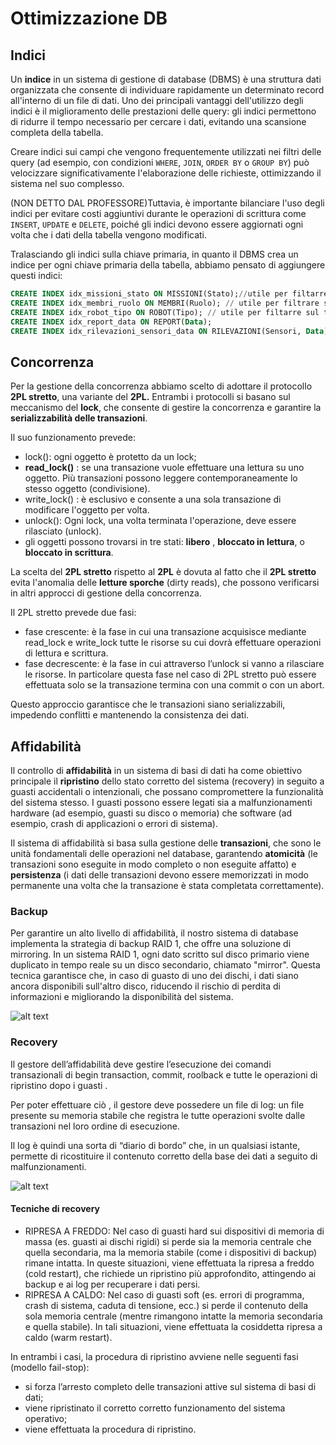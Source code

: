 
# Ottimizzazione DB

## Indici

Un **indice** in un sistema di gestione di database (DBMS) è una struttura dati organizzata che consente di individuare rapidamente un determinato record all'interno di un file di dati. Uno dei principali vantaggi dell'utilizzo degli indici è il miglioramento delle prestazioni delle query: gli indici permettono di ridurre il tempo necessario per cercare i dati, evitando una scansione completa della tabella.

Creare indici sui campi che vengono frequentemente utilizzati nei filtri delle query (ad esempio, con condizioni `WHERE`, `JOIN`, `ORDER BY` o `GROUP BY`) può velocizzare significativamente l'elaborazione delle richieste, ottimizzando il sistema nel suo complesso. 

(NON DETTO DAL PROFESSORE)Tuttavia, è importante bilanciare l'uso degli indici per evitare costi aggiuntivi durante le operazioni di scrittura come `INSERT`, `UPDATE` e `DELETE`, poiché gli indici devono essere aggiornati ogni volta che i dati della tabella vengono modificati.

Tralasciando gli indici sulla chiave primaria, in quanto il DBMS crea un indice per ogni chiave primaria della tabella, abbiamo pensato di aggiungere questi indici:

```sql
CREATE INDEX idx_missioni_stato ON MISSIONI(Stato);//utile per filtarre missioni sullo stato
CREATE INDEX idx_membri_ruolo ON MEMBRI(Ruolo); // utile per filtrare sul ruolo dei membri
CREATE INDEX idx_robot_tipo ON ROBOT(Tipo); // utile per filtarre sul tipo di robot
CREATE INDEX idx_report_data ON REPORT(Data);
CREATE INDEX idx_rilevazioni_sensori_data ON RILEVAZIONI(Sensori, Data);
```

## Concorrenza

Per la gestione della concorrenza abbiamo scelto di adottare il protocollo **2PL stretto**, una variante del **2PL.** Entrambi i protocolli si basano sul meccanismo del **lock**, che consente di gestire la concorrenza e garantire la **serializzabilità delle transazioni**.

Il suo funzionamento prevede:

- lock(): ogni oggetto è protetto da un lock;
- **read_lock()** : se una transazione vuole effettuare una lettura su uno oggetto. Più transazioni possono leggere contemporaneamente lo stesso oggetto (condivisione).
- write_lock() : è esclusivo e consente a una sola transazione di modificare l'oggetto per volta.
- unlock(): Ogni lock, una volta terminata l'operazione, deve essere rilasciato (unlock).
- gli oggetti possono trovarsi in tre stati: **libero** , **bloccato in lettura**, o **bloccato in scrittura**.

La scelta del **2PL stretto** rispetto al **2PL** è dovuta al fatto che il **2PL stretto** evita l'anomalia delle **letture sporche** (dirty reads), che possono verificarsi in altri approcci di gestione della concorrenza.

Il 2PL stretto prevede due fasi:

- fase crescente: è la fase in cui una transazione acquisisce mediante read_lock e write_lock tutte le risorse su cui dovrà effettuare operazioni di lettura e scrittura.
- fase decrescente: è la fase in cui attraverso l’unlock si vanno a rilasciare le risorse. In particolare questa fase nel caso di 2PL stretto può essere effettuata solo se la transazione termina con una commit o con un abort.

Questo approccio garantisce che le transazioni siano serializzabili, impedendo conflitti e mantenendo la consistenza dei dati.

## Affidabilità

Il controllo di **affidabilità** in un sistema di basi di dati ha come obiettivo principale il **ripristino** dello stato corretto del sistema (recovery) in seguito a guasti accidentali o intenzionali, che possano compromettere la funzionalità del sistema stesso. I guasti possono essere legati sia a malfunzionamenti hardware (ad esempio, guasti su disco o memoria) che software (ad esempio, crash di applicazioni o errori di sistema).

Il sistema di affidabilità si basa sulla gestione delle **transazioni**, che sono le unità fondamentali delle operazioni nel database, garantendo **atomicità** (le transazioni sono eseguite in modo completo o non eseguite affatto) e **persistenza** (i dati delle transazioni devono essere memorizzati in modo permanente una volta che la transazione è stata completata correttamente).

### Backup

Per garantire un alto livello di affidabilità, il nostro sistema di database implementa la strategia di backup RAID 1, che offre una soluzione di mirroring. In un sistema RAID 1, ogni dato scritto sul disco primario viene duplicato in tempo reale su un disco secondario, chiamato "mirror". Questa tecnica garantisce che, in caso di guasto di uno dei dischi, i dati siano ancora disponibili sull'altro disco, riducendo il rischio di perdita di informazioni e migliorando la disponibilità del sistema.

![alt text](https://lh7-rt.googleusercontent.com/docsz/AD_4nXfQsnRyRqi-MqLuu07-KykmAtIMToMJTv4sR9Rt6yvvyYQpT_xHkRYXp51ukt57LvrvpfDb55AJUi_iNBOYnvjjPZxDDDXNKtgN-cXCkwVDDBT43D8tAmsKCTTcfmXKuKL10BeIlw?key=zpWpA_SGFML2QaTpf4B4-Q)

### Recovery

Il gestore dell’affidabilità deve gestire l’esecuzione dei comandi transazionali di begin transaction, commit, roolback  e tutte le operazioni di ripristino dopo i guasti .

Per poter effettuare ciò , il gestore deve possedere un file di log: un file presente su memoria stabile che registra le tutte operazioni svolte dalle transazioni nel loro ordine di esecuzione.

Il log è quindi una sorta di “diario di bordo” che, in un qualsiasi istante, permette di ricostituire il contenuto corretto della base dei dati a seguito di malfunzionamenti.

![alt text](https://lh7-rt.googleusercontent.com/docsz/AD_4nXd5kwKmOV1RL7w-IP0nQWUTu4O3g1eMdf_y0RhazT8XB30HHWeefG7bIqj2loHXDZk--KX04cuFiQ95071jOXM0M-1MlqbZa5Ik5f8AS_j2Vb0oO34krX3BPPKcCrjtPKR3cVP1hA?key=tVx3FV0q7ixKVuwmv7Z3j0GJ)

#### Tecniche di recovery

- RIPRESA A FREDDO:  Nel caso di guasti hard sui dispositivi di memoria di massa (es. guasti ai dischi rigidi) si perde sia la memoria centrale che quella secondaria, ma la memoria stabile (come i dispositivi di backup) rimane intatta. In queste situazioni, viene effettuata la ripresa a freddo (cold restart), che richiede un ripristino più approfondito, attingendo ai backup e ai log per recuperare i dati persi.
- RIPRESA A CALDO: Nel caso di guasti soft (es. errori di programma, crash di sistema, caduta di tensione, ecc.) si perde il contenuto della sola memoria centrale (mentre rimangono intatte la memoria secondaria e quella stabile). In tali situazioni, viene effettuata la cosiddetta ripresa a caldo (warm restart).

In entrambi i casi, la procedura di ripristino avviene nelle seguenti fasi (modello fail-stop):

- si forza l’arresto completo delle transazioni attive sul sistema di basi di dati;
- viene ripristinato il corretto corretto funzionamento del sistema operativo;
- viene effettuata la procedura di ripristino.
